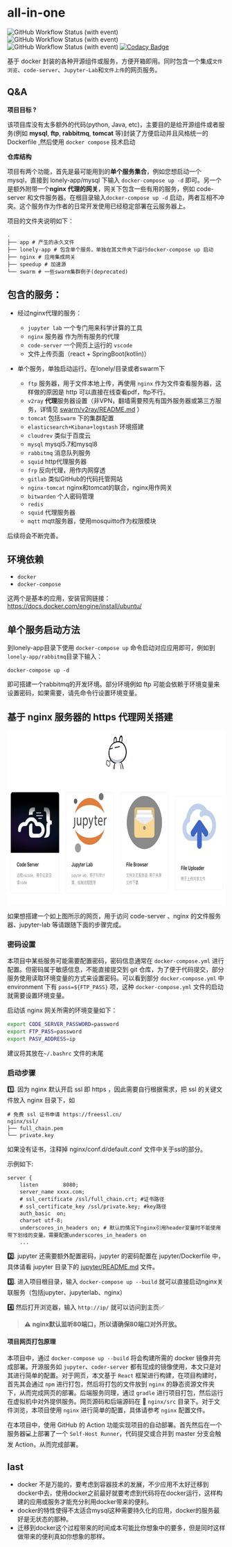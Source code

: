 # all-in-one

![GitHub Workflow Status (with event)](https://img.shields.io/github/actions/workflow/status/kouyt5/all-in-one/di.yml?label=%E9%83%A8%E7%BD%B2)
![GitHub Workflow Status (with event)](https://img.shields.io/github/actions/workflow/status/kouyt5/all-in-one/gradle.yml?label=%E6%8E%A5%E5%8F%A3)
![GitHub Workflow Status (with event)](https://img.shields.io/github/actions/workflow/status/kouyt5/all-in-one/node.js.yml?label=%E9%A1%B5%E9%9D%A2)
[![Codacy Badge](https://app.codacy.com/project/badge/Grade/1fe44958cf4546c38bcdc5aa7542ba13)](https://app.codacy.com/gh/kouyt5/all-in-one/dashboard?utm_source=gh&utm_medium=referral&utm_content=&utm_campaign=Badge_grade)

基于 docker 封装的各种开源组件或服务，方便开箱即用。同时包含一个集成`文件浏览`、`code-server`、`Jupyter-Lab`和`文件上传`的网页服务。

## Q&A

**项目目标 ?**

该项目库没有太多额外的代码(python, Java, etc)，主要目的是给开源组件或者服务(例如 **mysql**, **ftp**, **rabbitmq**, **tomcat** 等)封装了方便启动并且风格统一的 Dockerfile ,然后使用 `docker compose` 技术启动

**仓库结构**

项目有两个功能，首先是最可能用到的**单个服务集合**，例如您想启动一个 mysql，直接到 lonely-app/mysql 下输入 `docker-compose up -d` 即可。另一个是额外附带一个**nginx 代理的网关**，网关下包含一些有用的服务，例如 code-server 和文件服务器。在根目录输入`docker-compose up -d` 启动，两者互相不冲突。这个服务作为作者的日常开发使用已经稳定部署在云服务器上。

项目的文件夹说明如下：

```
.
├── app # 产生的永久文件
├── lonely-app # 包含单个服务，单独在其文件夹下运行docker-compose up 启动
├── nginx # 应用集成网关
├── speedup # 加速源
└── swarm # 一些swarm集群例子(deprecated)
```

## 包含的服务：

+ 经过nginx代理的服务：
  + `jupyter lab` 一个专门用来科学计算的工具
  + `nginx` 服务器 作为所有服务的代理
  + `code-server` 一个网页上运行的 `vscode`
  + 文件上传页面（react + SpringBoot(kotlin)）

+ 单个服务，单独启动运行。在lonely/目录或者swarm下
  + `ftp` 服务器，用于文件本地上传，再使用 `nginx` 作为文件查看服务器，这样做的原因是 http 可以直接在线查看pdf，ftp不行。
  + `v2ray` **代理**服务器设置（非VPN，翻墙需要预先有国外服务器或第三方服务，详情见 [swarm/v2ray/README.md](swarm/v2ray/README.md) ）
  + `tomcat` 包括`swarm` 下的集群配置
  + `elasticsearch+Kibana+logstash` 环境搭建
  + `cloudrev` 类似于百度云
  + `mysql` mysql5.7和mysql8
  + `rabbitmq` 消息队列服务
  + `squid` http代理服务器
  + `frp` 反向代理，用作内网穿透
  + `gitlab` 类似GitHub的代码托管网站
  + `nginx-tomcat` nginx和tomcat的联合，nginx用作网关
  + `bitwarden` 个人密码管理
  + `redis`
  + `squid` 代理服务器
  + `mqtt` mqtt服务器，使用mosquitto作为权限模块

后续将会不断完善。

## 环境依赖

+ `docker`
+ `docker-compose`

这两个是基本的应用，安装官网链接： https://docs.docker.com/engine/install/ubuntu/

## 单个服务启动方法

到lonely-app目录下使用 `docker-compose up` 命令启动对应应用即可，例如到 `lonely-app/rabbitmq`目录下输入：
```
docker-compose up -d
```

即可搭建一个rabbitmq的开发环境。部分环境例如 ftp 可能会依赖于环境变量来设置密码，如果需要，请先命令行设置环境变量。

## 基于 nginx 服务器的 https 代理网关搭建

<img alt="主页" src="assets/homepage.jpg" height="400">

如果想搭建一个如上图所示的网页，用于访问 code-server 、nginx 的文件服务器、jupyter-lab 等请跟随下面的步骤完成。

### 密码设置
本项目中某些服务可能需要配置密码，密码信息通常在 `docker-compose.yml` 进行配置。但密码属于敏感信息，不能直接提交到 git 仓库，为了便于代码提交，部分服务使用读取环境变量的方式来设置密码。可以看到部分 `docker-compose.yml` 中 environment 下有 `pass=${FTP_PASS}` 项，这种 `docker-compose.yml` 文件的启动就需要设置环境变量。

启动该 nginx 网关所需的环境变量如下：

```bash
export CODE_SERVER_PASSWORD=password
export FTP_PASS=password
export PASV_ADDRESS=ip
```
建议将其放在`~/.bashrc` 文件的末尾

### 启动步骤

**1️⃣**. 因为 nginx 默认开启 ssl 即 https ，因此需要自行根据需求，把 ssl 的关键文件放入 nginx 目录下，如
```
# 免费 ssl 证书申请 https://freessl.cn/
nginx/ssl/
├── full_chain.pem
└── private.key
```
如果没有证书，注释掉 nginx/conf.d/default.conf 文件中关于ssl的部分。

示例如下:

```
server {
    listen        8080;
    server_name xxxx.com;
    # ssl_certificate /ssl/full_chain.crt; #证书路径
    # ssl_certificate_key /ssl/private.key; #key路径
    auth_basic  on;
    charset utf-8;
    underscores_in_headers on; # 默认的情况下nginx引用header变量时不能使用带下划线的变量。需要配置underscores_in_headers on
    ...
```

**2️⃣**. jupyter 还需要额外配置密码，jupyter 的密码配置在 jupyter/Dockerfile 中，具体请看 jupyter 目录下的 [jupyter/README.md](/lonely-app/jupyter/README.md) 文件。


**3️⃣**. 进入项目根目录，输入 `docker-compose up --build` 就可以直接启动nginx关联服务（包括jupyter、jupyterlab、nginx）

**4️⃣** 然后打开浏览器，输入 `http://ip/` 就可以访问到主页✅

>**⚠️** **nginx默认监听80端口，所以请确保80端口对外开放。**

#### 项目网页打包原理

本项目中，通过 `docker-compose up --build` 将会构建所需的 docker 镜像并完成部署。开源服务如 `jupyter`、`coder-server` 都有现成的镜像使用，本文只是对其进行简单的配置。对于网页，本文基于 `React` 框架进行构建，在项目构建时，首先其会通过 `npm` 进行打包，然后将打包的文件放到 `nginx` 的静态资源文件夹下，从而完成网页的部署。后端服务同理，通过 `gradle` 进行项目打包，然后运行在虚拟机中对外提供服务。网页源码和后端源码在 📁 `nginx/src` 目录下。对于文件浏览，本项目使用 `nginx` 进行简单的配置，具体请参考 `nginx` 配置文件。

在本项目中，使用 GitHub 的 Action 功能实现项目的自动部署。首先然后在一个服务器💻上部署了一个 `Self-Host Runner`，代码提交或合并到 master 分支会触发 Action，从而完成部署。

## last

+ docker 不是万能的，要考虑到容器技术的发展，不少应用不太好迁移到docker中去，使用docker之前最好就要考虑到代码将在docker运行，这样构建的应用或服务才能充分利用docker带来的便利。
+ docker的特性使得不太适合mysql这种需要持久化的应用，docker的服务最好是无状态的那种。
+ 迁移到docker这个过程带来的时间成本可能比你想象中的要多，但是同时这样做带来的便利真如你想象的那样。
